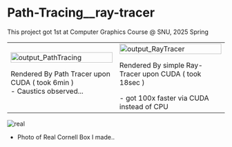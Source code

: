 # Path-Tracing__ray-tracer

This project got 1st at Computer Graphics Course @ SNU, 2025 Spring
<table>
<tr>
<td width="50%">
<img width="100%" alt="output_PathTracing" src="https://github.com/user-attachments/assets/84334c79-8a31-4a5c-9299-d0feb519ac7f" />
<p>Rendered By Path Tracer upon CUDA ( took 6min )<br>
- Caustics observed...</p>
</td>
<td width="50%">
<img width="100%" alt="output_RayTracer" src="https://github.com/user-attachments/assets/04328af2-b51d-4473-89b2-4bcc26e20b97" />
<p>Rendered By simple Ray-Tracer upon CUDA ( took 18sec )</p>
- got 100x faster via CUDA instead of CPU
</td>
</tr>
</table>

![real](https://github.com/user-attachments/assets/49aa2970-6fef-451e-a7e7-50370c8b2aee)
- Photo of Real Cornell Box I made..
